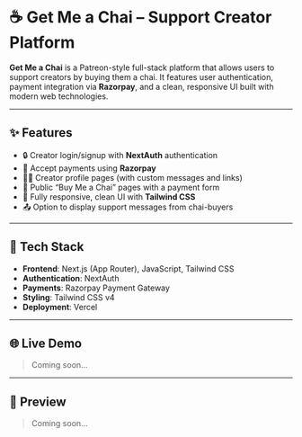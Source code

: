 # ☕ Get Me a Chai – Support Creator Platform

**Get Me a Chai** is a Patreon-style full-stack platform that allows users to support creators by buying them a chai. It features user authentication, payment integration via **Razorpay**, and a clean, responsive UI built with modern web technologies.

---

## ✨ Features

- 🔒 Creator login/signup with **NextAuth** authentication
- 💸 Accept payments using **Razorpay**
- 👨‍💼 Creator profile pages (with custom messages and links)
- 🧾 Public “Buy Me a Chai” pages with a payment form
- 📱 Fully responsive, clean UI with **Tailwind CSS**
- 📤 Option to display support messages from chai-buyers

---

## 🧪 Tech Stack

- **Frontend**: Next.js (App Router), JavaScript, Tailwind CSS
- **Authentication**: NextAuth
- **Payments**: Razorpay Payment Gateway
- **Styling**: Tailwind CSS v4
- **Deployment**: Vercel

---

## 🌐 Live Demo  
> Coming soon… 

---

## 📸 Preview
> Coming soon… 
